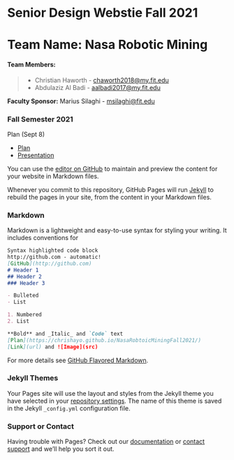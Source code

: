 # Senior Design Webstie Fall 2021

# **Team Name:** Nasa Robotic Mining

#### Team Members:

>* Christian Haworth - chaworth2018@my.fit.edu
>* Abdulaziz Al Badi - aalbadi2017@my.fit.edu

**Faculty Sponsor:** Marius Silaghi - msilaghi@fit.edu

### Fall Semester 2021

Plan (Sept 8)
* [Plan](url)
* [Presentation](url)






You can use the [editor on GitHub](https://github.com/ChrisHayo/NasaRobtoicMiningFall2021/edit/main/README.md) to maintain and preview the content for your website in Markdown files.

Whenever you commit to this repository, GitHub Pages will run [Jekyll](https://jekyllrb.com/) to rebuild the pages in your site, from the content in your Markdown files.

### Markdown

Markdown is a lightweight and easy-to-use syntax for styling your writing. It includes conventions for

```markdown
Syntax highlighted code block
http://github.com - automatic!
[GitHub](http://github.com)
# Header 1
## Header 2
### Header 3

- Bulleted
- List

1. Numbered
2. List

**Bold** and _Italic_ and `Code` text
[Plan](https://chrishayo.github.io/NasaRobtoicMiningFall2021/)
[Link](url) and ![Image](src)
```

For more details see [GitHub Flavored Markdown](https://guides.github.com/features/mastering-markdown/).

### Jekyll Themes

Your Pages site will use the layout and styles from the Jekyll theme you have selected in your [repository settings](https://github.com/ChrisHayo/NasaRobtoicMiningFall2021/settings/pages). The name of this theme is saved in the Jekyll `_config.yml` configuration file.

### Support or Contact

Having trouble with Pages? Check out our [documentation](https://docs.github.com/categories/github-pages-basics/) or [contact support](https://support.github.com/contact) and we’ll help you sort it out.
